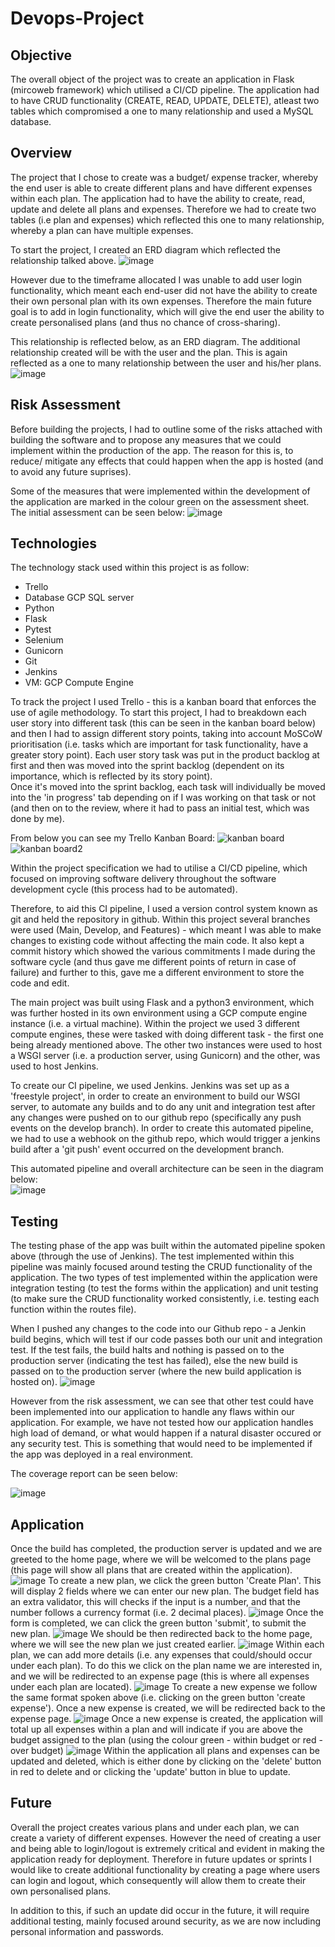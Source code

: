 # Devops-Project
## Objective
The overall object of the project was to create an application in Flask (mircoweb framework) which utilised a CI/CD pipeline. The application had to have CRUD functionality (CREATE, READ, UPDATE, DELETE), atleast two tables which compromised a one to many relationship and used a MySQL database. 
 
## Overview
The project that I chose to create was a budget/ expense tracker, whereby the end user is able to create different plans and have different expenses within each plan. The application had to have the ability to create, read, update and delete all plans and expenses. Therefore we had to create two tables (i.e plan and expenses) which reflected this one to many relationship, whereby a plan can have multiple expenses. 
 
To start the project, I created an ERD diagram which reflected the relationship talked above.
![image](https://user-images.githubusercontent.com/92265482/182816305-41502e1d-fb9e-4de6-bf43-12720edbf58c.png)
 
However due to the timeframe allocated I was unable to add user login functionality, which meant each end-user did not have the ability to create their own personal plan with its own expenses. Therefore the main future goal is to add in login functionality, which will give the end user the ability to create personalised plans (and thus no chance of cross-sharing).
 
This relationship is reflected below, as an ERD diagram. The additional relationship created will be with the user and the plan. This is again reflected as a one to many relationship between the user and his/her plans.
![image](https://user-images.githubusercontent.com/92265482/182816683-2f5ac4e3-b53f-4692-8388-51875d13bb3b.png)
 
## Risk Assessment
Before building the projects, I had to outline some of the risks attached with building the software and to propose any measures that we could implement within the production of the app. The reason for this is, to reduce/ mitigate any effects that could happen when the app is hosted (and to avoid any future suprises).
 
Some of the measures that were implemented within the development of the application are marked in the colour green on the assessment sheet. The initial assessment can be seen below:
![image](https://user-images.githubusercontent.com/92265482/182797753-b99edb8b-e6c5-4943-8ab2-7cdf99b49361.png)
 
## Technologies
The technology stack used within this project is as follow:
- Trello
- Database GCP SQL server
- Python
- Flask
- Pytest
- Selenium
- Gunicorn
- Git
- Jenkins
- VM: GCP Compute Engine
 
To track the project I used Trello - this is a kanban board that enforces the use of agile methodology. To start this project, I had to breakdown each user story into different task (this can be seen in the kanban board below) and then I had to assign different story points, taking into account MoSCoW prioritisation (i.e. tasks which are important for task functionality, have a greater story point).
Each user story task was put in the product backlog at first and then was moved into the sprint backlog (dependent on its importance, which is reflected by its story point).    
Once it's moved into the sprint backlog, each task will individually be moved into the 'in progress' tab depending on if I was working on that task or not (and then on to the review, where it had to pass an initial test, which was done by me).
 
From below you can see my Trello Kanban Board:
![kanban board](https://user-images.githubusercontent.com/92265482/182798057-6bafcb4e-4bf7-40d5-ad11-7d5109111aae.JPG)
![kanban board2](https://user-images.githubusercontent.com/92265482/182813534-fdec63f2-78d0-4ece-8bcb-91b76e6eaeec.JPG)
 
Within the project specification we had to utilise a CI/CD pipeline, which focused on improving software delivery throughout the software development cycle (this process had to be automated).
 
Therefore, to aid this CI pipeline, I used a version control system known as git and held the repository in github. Within this project several branches were used (Main, Develop, and Features) - which meant I was able to make changes to existing code without affecting the main code. It also kept a commit history which showed the various commitments I made during the software cycle (and thus gave me different points of return in case of failure) and further to this, gave me a different environment to store the code and edit.
 
The main project was built using Flask and a python3 environment, which was further hosted in its own environment using a GCP compute engine instance (i.e. a virtual machine). Within the project we used 3 different compute engines, these were tasked with doing different task - the first one being already mentioned above. The other two instances were used to host a WSGI server (i.e. a production server, using Gunicorn) and the other, was used to host Jenkins.

To create our CI pipeline, we used Jenkins. Jenkins was set up as a 'freestyle project', in order to create an environment to build our WSGI server, to automate any builds and to do any unit and integration test after any changes were pushed on to our github repo (specifically any push events on the develop branch). In order to create this automated pipeline, we had to use a webhook on the github repo, which would trigger a jenkins build after a 'git push' event occurred on the development branch.    
 
This automated pipeline and overall architecture can be seen in the diagram below:    
![image](https://user-images.githubusercontent.com/92265482/182813045-6e7dccda-bfaa-4c5c-8375-685f10ab9ce6.png)
 
## Testing
The testing phase of the app was built within the automated pipeline spoken above (through the use of Jenkins). The test implemented within this pipeline was mainly focused around testing the CRUD functionality of the application. The two types of test implemented within the application were integration testing (to test the forms within the application) and unit testing (to make sure the CRUD functionality worked consistently, i.e. testing each function within the routes file).
 
When I pushed any changes to the code into our Github repo - a Jenkin build begins, which will test if our code passes both our unit and integration test. If the test fails, the build halts and nothing is passed on to the production server (indicating the test has failed), else the new build is passed on to the production server (where the new build application is hosted on).
![image](https://user-images.githubusercontent.com/92265482/182799770-4f09e212-c6a7-4657-b116-a1054dff2b56.png)
 
However from the risk assessment, we can see that other test could have been implemented into our application to handle any flaws within our application. For example, we have not tested how our application handles high load of demand, or what would happen if a natural disaster occured or any security test. This is something that would need to be implemented if the app was deployed in a real environment.  
 
The coverage report can be seen below:
 
![image](https://user-images.githubusercontent.com/92265482/182799257-65c80630-e62c-4c37-ae7b-7614d513dcf7.png)
 
## Application
Once the build has completed, the production server is updated and we are greeted to the home page, where we will be welcomed to the plans page (this page will show all plans that are created within the application).
![image](https://user-images.githubusercontent.com/92265482/182639387-b2992977-f45c-4fc2-a3b6-2bfbd69ee97c.png)
To create a new plan, we click the green button 'Create Plan'. This will display 2 fields where we can enter our new plan. The budget field has an extra validator, this will checks if the input is a number, and that the number follows a currency format (i.e. 2 decimal places).
![image](https://user-images.githubusercontent.com/92265482/182639760-3ceb7243-896b-4d34-862d-dcd68468b0d6.png)
Once the form is completed, we can click the green button 'submit', to submit the new plan.
![image](https://user-images.githubusercontent.com/92265482/182640145-cb7177ed-1887-4e55-8c8f-3926a859f5d6.png)
We should be then redirected back to the home page, where we will see the new plan we just created earlier.
![image](https://user-images.githubusercontent.com/92265482/182640476-7548b2a3-3b84-4bf1-902a-d37d3d9be1d6.png)
Within each plan, we can add more details (i.e. any expenses that could/should occur under each plan). To do this we click on the plan name we are interested in, and we will be redirected to an expense page (this is where all expenses under each plan are located).
![image](https://user-images.githubusercontent.com/92265482/182642241-6b26a58f-d159-4879-af1a-aad0e4a1a365.png)
To create a new expense we follow the same format spoken above (i.e. clicking on the green button 'create expense'). Once a new expense is created, we will be redirected back to the expense page.
![image](https://user-images.githubusercontent.com/92265482/182642857-93f5af11-7d31-49fa-b491-82634c8f38a5.png)
Once a new expense is created, the application will total up all expenses within a plan and will indicate if you are above the budget assigned to the plan (using the colour green - within budget or red - over budget)
![image](https://user-images.githubusercontent.com/92265482/182643478-3fcfa026-24d7-494d-bab6-590dfd030767.png)
Within the application all plans and expenses can be updated and deleted, which is either done by clicking on the 'delete' button in red to delete and or clicking the 'update' button in blue to update.
 
## Future
Overall the project creates various plans and under each plan, we can create a variety of different expenses. However the need of creating a user and being able to login/logout is extremely critical and evident in making the application ready for deployment. Therefore in future updates or sprints I would like to create additional functionality by creating a page where users can login and logout, which consequently will allow them to create their own personalised plans.
 
In addition to this, if such an update did occur in the future, it will require additional testing, mainly focused around security, as we are now including personal information and passwords.
